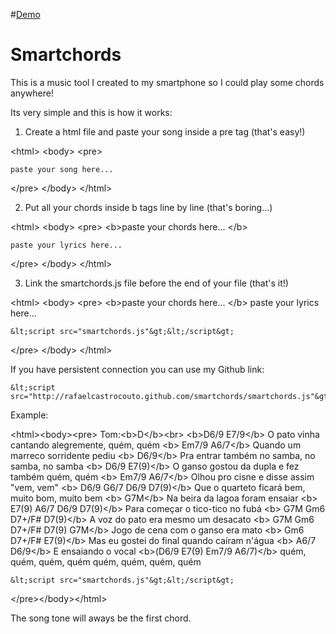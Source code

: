 #[Demo](http://rafaelcastrocouto.github.com/smartchords "Demo")

Smartchords
=======

This is a music tool I created to my smartphone so I could play some chords anywhere!

Its very simple and this is how it works:

1. Create a html file and paste your song inside a pre tag (that's easy!)

  &lt;html&gt; &lt;body&gt; &lt;pre&gt;
    
    paste your song here... 
    
  &lt;/pre&gt; &lt;/body&gt; &lt;/html&gt;
  
2. Put all your chords inside b tags line by line (that's boring...)

  &lt;html&gt; &lt;body&gt; &lt;pre&gt;
    &lt;b&gt;paste your chords here... &lt;/b&gt;
    
    paste your lyrics here...
    
  &lt;/pre&gt; &lt;/body&gt; &lt;/html&gt;
  
3. Link the smartchords.js file before the end of your file (that's it!)

  &lt;html&gt; &lt;body&gt; &lt;pre&gt;
    &lt;b&gt;paste your chords here... &lt;/b&gt;
    paste your lyrics here...
    
    &lt;script src="smartchords.js"&gt;&lt;/script&gt;
    
  &lt;/pre&gt; &lt;/body&gt; &lt;/html&gt;
  
If you have persistent connection you can use my Github link:

    &lt;script src="http://rafaelcastrocouto.github.com/smartchords/smartchords.js"&gt;&lt;/script&gt;

Example:

  &lt;html&gt;&lt;body&gt;&lt;pre&gt;
    Tom:&lt;b&gt;D&lt;/b&gt;&lt;br&gt;
    &lt;b&gt;D6/9                  E7/9&lt;/b&gt;
    O pato vinha cantando alegremente, quém, quém
    &lt;b&gt;                     Em7/9     A6/7&lt;/b&gt;
    Quando um marreco sorridente pediu
    &lt;b&gt;                       D6/9&lt;/b&gt;
    Pra entrar também no samba, no samba, no samba
    &lt;b&gt;  D6/9                         E7(9)&lt;/b&gt;
    O ganso gostou da dupla e fez também quém, quém
    &lt;b&gt;                         Em7/9       A6/7&lt;/b&gt;
    Olhou pro cisne e disse assim "vem, vem"
    &lt;b&gt;                      D6/9 G6/7 D6/9        D7(9)&lt;/b&gt;
    Que o quarteto ficará bem, muito bom, muito bem
    &lt;b&gt;             G7M&lt;/b&gt;
    Na beira da lagoa foram ensaiar
    &lt;b&gt;       E7(9)         A6/7     D6/9 D7(9)&lt;/b&gt;
    Para começar o tico-tico no fubá
    &lt;b&gt;          G7M      Gm6        D7+/F# D7(9)&lt;/b&gt;
    A voz do pato era mesmo um desacato
    &lt;b&gt;          G7M       Gm6       D7+/F# D7(9) G7M&lt;/b&gt;
    Jogo de cena com o ganso era mato
    &lt;b&gt;         Gm6      D7+/F#                E7(9)&lt;/b&gt;
    Mas eu gostei do final quando caíram n'água
    &lt;b&gt; A6/7          D6/9&lt;/b&gt;
    E ensaiando o vocal
    &lt;b&gt;(D6/9 E7(9) Em7/9 A6/7)&lt;/b&gt;
    quém, quém, quém, quém
    quém, quém, quém, quém
    
    &lt;script src="smartchords.js"&gt;&lt;/script&gt;
    
  &lt;/pre&gt;&lt;/body&gt;&lt;/html&gt;
  
The song tone will aways be the first chord.